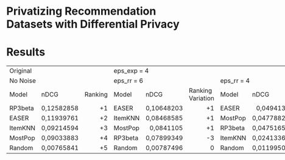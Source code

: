 # Privatizing Recommendation Datasets with Differential Privacy

# Results

<div id="FacebookBooks_results_16901" align="center" x:publishsource="Excel">

<table border="0" cellpadding="0" cellspacing="0" width="1015" style="border-collapse:
 collapse;table-layout:fixed;width:764pt">
 <colgroup><col width="73" span="5" style="width:55pt">
 <col width="124" style="mso-width-source:userset;mso-width-alt:4761;width:93pt">
 <col width="73" span="2" style="width:55pt">
 <col width="125" style="mso-width-source:userset;mso-width-alt:4812;width:94pt">
 <col width="73" span="2" style="width:55pt">
 <col width="109" style="mso-width-source:userset;mso-width-alt:4198;width:82pt">
 </colgroup><tbody><tr height="17" style="height:13.0pt">
  <td colspan="3" height="17" class="xl76" width="219" style="height:13.0pt;width:165pt">Original</td>
  <td colspan="9" class="xl76" width="796" style="width:599pt">eps_exp = 4</td>
 </tr>
 <tr height="17" style="height:13.0pt">
  <td colspan="3" height="17" class="xl76" style="height:13.0pt">No Noise</td>
  <td colspan="3" class="xl76">eps_rr = 6</td>
  <td colspan="3" class="xl76">eps_rr = 4</td>
  <td colspan="3" class="xl76">eps_rr = 1</td>
 </tr>
 <tr height="17" style="height:13.0pt">
  <td height="17" style="height:13.0pt">Model</td>
  <td>nDCG</td>
  <td>Ranking</td>
  <td>Model</td>
  <td>nDCG</td>
  <td>Ranking Variation</td>
  <td>Model</td>
  <td>nDCG</td>
  <td>Ranking Variation</td>
  <td>Model</td>
  <td>nDCG</td>
  <td>Ranking Variation</td>
 </tr>
 <tr height="17" style="height:13.0pt">
  <td height="17" style="height:13.0pt">RP3beta</td>
  <td align="right">0,12582858</td>
  <td align="right">+1</td>
  <td>EASER</td>
  <td align="right">0,10648203</td>
  <td align="right">+1</td>
  <td>EASER</td>
  <td align="right">0,0494139</td>
  <td align="right">+1</td>
  <td>MostPop</td>
  <td align="right">0,08268632</td>
  <td align="right">+3</td>
 </tr>
 <tr height="17" style="height:13.0pt">
  <td height="17" style="height:13.0pt">EASER</td>
  <td align="right">0,11939761</td>
  <td align="right">+2</td>
  <td>ItemKNN</td>
  <td align="right">0,08468585</td>
  <td align="right">+1</td>
  <td>MostPop</td>
  <td align="right">0,04778822</td>
  <td align="right">+2</td>
  <td>EASER</td>
  <td align="right">0,08102164</td>
  <td align="right">0</td>
 </tr>
 <tr height="17" style="height:13.0pt">
  <td height="17" style="height:13.0pt">ItemKNN</td>
  <td align="right">0,09214594</td>
  <td align="right">+3</td>
  <td>MostPop</td>
  <td align="right">0,0841105</td>
  <td align="right">+1</td>
  <td>RP3beta</td>
  <td align="right">0,04751652</td>
  <td align="right">-2</td>
  <td>RP3beta</td>
  <td align="right">0,07931767</td>
  <td align="right">-2</td>
 </tr>
 <tr height="17" style="height:13.0pt">
  <td height="17" style="height:13.0pt">MostPop</td>
  <td align="right">0,09033883</td>
  <td align="right">+4</td>
  <td>RP3beta</td>
  <td align="right">0,07899349</td>
  <td align="right">-3</td>
  <td>ItemKNN</td>
  <td align="right">0,02413369</td>
  <td align="right">-1</td>
  <td>ItemKNN</td>
  <td align="right">0,07507059</td>
  <td align="right">-1</td>
 </tr>
 <tr height="17" style="height:13.0pt">
  <td height="17" style="height:13.0pt">Random</td>
  <td align="right">0,00765841</td>
  <td align="right">+5</td>
  <td>Random</td>
  <td align="right">0,00787496</td>
  <td align="right">0</td>
  <td>Random</td>
  <td align="right">0,01199508</td>
  <td align="right">0</td>
  <td>Random</td>
  <td align="right">0,07150299</td>
  <td align="right">0</td>
 </tr>
 <!--[if supportMisalignedColumns]-->
 <tr height="0" style="display:none">
  <td width="73" style="width:55pt"></td>
  <td width="73" style="width:55pt"></td>
  <td width="73" style="width:55pt"></td>
  <td width="73" style="width:55pt"></td>
  <td width="73" style="width:55pt"></td>
  <td width="124" style="width:93pt"></td>
  <td width="73" style="width:55pt"></td>
  <td width="73" style="width:55pt"></td>
  <td width="125" style="width:94pt"></td>
  <td width="73" style="width:55pt"></td>
  <td width="73" style="width:55pt"></td>
  <td width="109" style="width:82pt"></td>
 </tr>
 <!--[endif]-->
</tbody></table>

</div>
